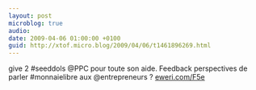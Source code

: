 ```yaml
---
layout: post
microblog: true
audio: 
date: 2009-04-06 01:00:00 +0100
guid: http://xtof.micro.blog/2009/04/06/t1461896269.html
---
```

give 2 #seeddols @PPC pour toute son aide.  Feedback perspectives de parler #monnaielibre aux @entrepreneurs  ? [eweri.com/F5e](http://eweri.com/F5e)
